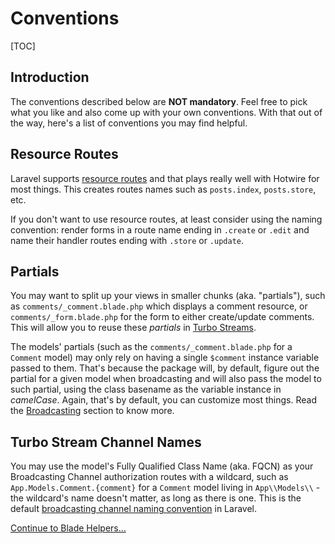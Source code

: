 # Conventions

[TOC]

## Introduction

The conventions described below are **NOT mandatory**. Feel free to pick what you like and also come up with your own conventions. With that out of the way, here's a list of conventions you may find helpful.

## Resource Routes

Laravel supports [resource routes](https://laravel.com/docs/controllers#resource-controllers) and that plays really well with Hotwire for most things. This creates routes names such as `posts.index`, `posts.store`, etc.

If you don't want to use resource routes, at least consider using the naming convention: render forms in a route name ending in `.create` or `.edit` and name their handler routes ending with `.store` or `.update`.

## Partials

You may want to split up your views in smaller chunks (aka. "partials"), such as `comments/_comment.blade.php` which displays a comment resource, or `comments/_form.blade.php` for the form to either create/update comments. This will allow you to reuse these _partials_ in [Turbo Streams](/docs/{{version}}/turbo-streams).

The models' partials (such as the `comments/_comment.blade.php` for a `Comment` model) may only rely on having a single `$comment` instance variable passed to them. That's because the package will, by default, figure out the partial for a given model when broadcasting and will also pass the model to such partial, using the class basename as the variable instance in _camelCase_. Again, that's by default, you can customize most things. Read the [Broadcasting](/docs/{{version}}/broadcasting) section to know more.

## Turbo Stream Channel Names

You may use the model's Fully Qualified Class Name (aka. FQCN) as your Broadcasting Channel authorization routes with a wildcard, such as `App.Models.Comment.{comment}` for a `Comment` model living in `App\\Models\\` - the wildcard's name doesn't matter, as long as there is one. This is the default [broadcasting channel naming convention](https://laravel.com/docs/8.x/broadcasting#model-broadcasting-conventions) in Laravel.

[Continue to Blade Helpers...](/docs/{{version}}/blade-helpers)
